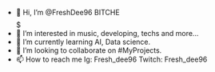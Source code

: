 - 👋 Hi, I’m @FreshDee96 BITCHE$$$$$
- 👀 I’m interested in music, developing, techs and more...
- 🌱 I’m currently learning AI, Data science.
- 💞️ I’m looking to collaborate on #MyProjects.
- 📫 How to reach me Ig: Fresh_dee96 Twitch: Fresh_dee96

<!---
FreshDee96/FreshDee96 is a ✨ special ✨ repository because its `README.md` (this file) appears on your GitHub profile.
You can click the Preview link to take a look at your changes.
--->
